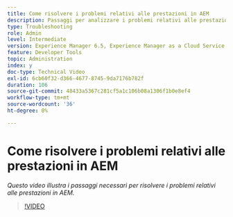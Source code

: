 ```yaml
---
title: Come risolvere i problemi relativi alle prestazioni in AEM
description: Passaggi per analizzare i problemi relativi alle prestazioni
type: Troubleshooting
role: Admin
level: Intermediate
version: Experience Manager 6.5, Experience Manager as a Cloud Service
feature: Developer Tools
topic: Administration
index: y
doc-type: Technical Video
exl-id: 6cb60f32-d366-4677-8745-9da7176b782f
duration: 106
source-git-commit: 48433a5367c281cf5a1c106b08a1306f1b0e8ef4
workflow-type: tm+mt
source-wordcount: '36'
ht-degree: 0%

---
```


# Come risolvere i problemi relativi alle prestazioni in AEM

*Questo video illustra i passaggi necessari per risolvere i problemi relativi alle prestazioni in AEM.*

>[!VIDEO](https://video.tv.adobe.com/v/335472?quality=12&learn=on)
